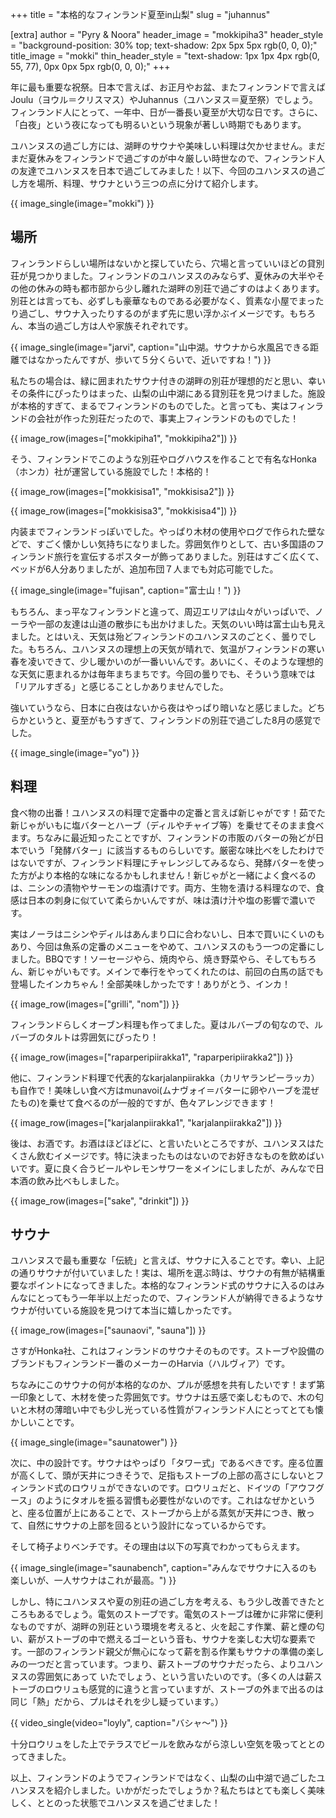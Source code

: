 +++
title = "本格的なフィンランド夏至in山梨"
slug = "juhannus"

[extra]
author = "Pyry & Noora"
header_image = "mokkipiha3"
header_style = "background-position: 30% top; text-shadow: 2px 5px 5px rgb(0, 0, 0);"
title_image = "mokki"
thin_header_style = "text-shadow: 1px 1px 4px rgb(0, 55, 77), 0px 0px 5px rgb(0, 0, 0);"
+++

年に最も重要な祝祭。日本で言えば、お正月やお盆、またフィンランドで言えばJoulu（ヨウル＝クリスマス）やJuhannus（ユハンヌス＝夏至祭）でしょう。フィンランド人にとって、一年中、日が一番長い夏至が大切な日です。さらに、「白夜」という夜になっても明るいという現象が著しい時期でもあります。

ユハンヌスの過ごし方には、湖畔のサウナや美味しい料理は欠かせません。まだまだ夏休みをフィンランドで過ごすのが中々厳しい時世なので、フィンランド人の友達でユハンヌスを日本で過ごしてみました！以下、今回のユハンヌスの過ごし方を場所、料理、サウナという三つの点に分けて紹介します。

<!-- more -->

{{ image_single(image="mokki") }}

## 場所

フィンランドらしい場所はないかと探していたら、穴場と言っていいほどの貸別荘が見つかりました。フィンランドのユハンヌスのみならず、夏休みの大半やその他の休みの時も都市部から少し離れた湖畔の別荘で過ごすのはよくあります。別荘とは言っても、必ずしも豪華なものである必要がなく、質素な小屋でまったり過ごし、サウナ入ったりするのがまず先に思い浮かぶイメージです。もちろん、本当の過ごし方は人や家族それぞれです。

{{ image_single(image="jarvi", caption="山中湖。サウナから水風呂できる距離ではなかったんですが、歩いて５分くらいで、近いですね！") }}

私たちの場合は、緑に囲まれたサウナ付きの湖畔の別荘が理想的だと思い、幸いその条件にぴったりはまった、山梨の山中湖にある貸別荘を見つけました。施設が本格的すぎて、まるでフィンランドのものでした。と言っても、実はフィンランドの会社が作った別荘だったので、事実上フィンランドのものでした！

{{ image_row(images=["mokkipiha1", "mokkipiha2"]) }}

そう、フィンランドでこのような別荘やログハウスを作ることで有名なHonka（ホンカ）社が運営している施設でした！本格的！

{{ image_row(images=["mokkisisa1", "mokkisisa2"]) }}

{{ image_row(images=["mokkisisa3", "mokkisisa4"]) }}

内装までフィンランドっぽいでした。やっぱり木材の使用やログで作られた壁などで、すごく懐かしい気持ちになりました。雰囲気作りとして、古い多国語のフィンランド旅行を宣伝するポスターが飾ってありました。別荘はすごく広くて、ベッドが6人分ありましたが、追加布団７人までも対応可能でした。

{{ image_single(image="fujisan", caption="富士山！") }}

もちろん、まっ平なフィンランドと違って、周辺エリアは山々がいっぱいで、ノーラや一部の友達は山道の散歩にも出かけました。天気のいい時は富士山も見えました。とはいえ、天気は殆どフィンランドのユハンヌスのごとく、曇りでした。もちろん、ユハンヌスの理想上の天気が晴れで、気温がフィンランドの寒い春を凌いできて、少し暖かいのが一番いいんです。あいにく、そのような理想的な天気に恵まれるかは毎年まちまちです。今回の曇りでも、そういう意味では「リアルすぎる」と感じることしかありませんでした。

強いていうなら、日本に白夜はないから夜はやっぱり暗いなと感じました。どちらかというと、夏至がもうすぎて、フィンランドの別荘で過ごした8月の感覚でした。

{{ image_single(image="yo") }}

## 料理

食べ物の出番！ユハンヌスの料理で定番中の定番と言えば新じゃがです！茹でた新じゃがいもに塩バターとハーブ（ディルやチャイブ等）を乗せてそのまま食べます。ちなみに最近知ったことですが、フィンランドの市販のバターの殆どが日本でいう「発酵バター」に該当するものらしいです。厳密な味比べをしたわけではないですが、フィンランド料理にチャレンジしてみるなら、発酵バターを使った方がより本格的な味になるかもしれません！新じゃがと一緒によく食べるのは、ニシンの漬物やサーモンの塩漬けです。両方、生物を漬ける料理なので、食感は日本の刺身に似ていて柔らかいんですが、味は漬け汁や塩の影響で濃いです。

実はノーラはニシンやディルはあんまり口に合わないし、日本で買いにくいのもあり、今回は魚系の定番のメニューをやめて、ユハンヌスのもう一つの定番にしました。BBQです！ソーセージやら、焼肉やら、焼き野菜やら、そしてもちろん、新じゃがいもです。メインで奉行をやってくれたのは、前回の白馬の話でも登場したインカちゃん！全部美味しかったです！ありがとう、インカ！

{{ image_row(images=["grilli", "nom"]) }}

フィンランドらしくオーブン料理も作ってました。夏はルバーブの旬なので、ルバーブのタルトは雰囲気にぴったり！

{{ image_row(images=["raparperipiirakka1", "raparperipiirakka2"]) }}

他に、フィンランド料理で代表的なkarjalanpiirakka（カリヤランピーラッカ）も自作で！美味しい食べ方はmunavoi(ムナヴォイ＝バターに卵やハーブを混ぜたもの)を乗せて食べるのが一般的ですが、色々アレンジできます！

{{ image_row(images=["karjalanpiirakka1", "karjalanpiirakka2"]) }}

後は、お酒です。お酒はほどほどに、と言いたいところですが、ユハンヌスはたくさん飲むイメージです。特に決まったものはないのでお好きなものを飲めばいいです。夏に良く合うビールやレモンサワーをメインにしましたが、みんなで日本酒の飲み比べもしました。

{{ image_row(images=["sake", "drinkit"]) }}

## サウナ

ユハンヌスで最も重要な「伝統」と言えば、サウナに入ることです。幸い、上記の通りサウナが付いていました！実は、場所を選ぶ時は、サウナの有無が結構重要なポイントになってきました。本格的なフィンランド式のサウナに入るのはみんなにとってもう一年半以上だったので、フィンランド人が納得できるようなサウナが付いている施設を見つけて本当に嬉しかったです。

{{ image_row(images=["saunaovi", "sauna"]) }}

さすがHonka社、これはフィンランドのサウナそのものです。ストーブや設備のブランドもフィンランド一番のメーカーのHarvia（ハルヴィア）です。

ちなみにこのサウナの何が本格的なのか、プルが感想を共有したいです！まず第一印象として、木材を使った雰囲気です。サウナは五感で楽しむもので、木の匂いと木材の薄暗い中でも少し光っている性質がフィンランド人にとってとても懐かしいことです。

{{ image_single(image="saunatower") }}

次に、中の設計です。サウナはやっぱり「タワー式」であるべきです。座る位置が高くして、頭が天井につきそうで、足指もストーブの上部の高さにしないとフィンランド式のロウリュができないのです。ロウリュだと、ドイツの「アウフグース」のようにタオルを振る習慣も必要性がないのです。これはなぜかというと、座る位置が上にあることで、ストーブから上がる蒸気が天井につき、散って、自然にサウナの上部を回るという設計になっているからです。

そして椅子よりベンチです。その理由は以下の写真でわかってもらえます。

{{ image_single(image="saunabench", caption="みんなでサウナに入るのも楽しいが、一人サウナはこれが最高。") }}

しかし、特にユハンヌスや夏の別荘の過ごし方を考える、もう少し改善できたところもあるでしょう。電気のストーブです。電気のストーブは確かに非常に便利なものですが、湖畔の別荘という環境を考えると、火を起こす作業、薪と煙の匂い、薪がストーブの中で燃えるゴーという音も、サウナを楽しむ大切な要素です。一部のフィンランド親父が無心になって薪を割る作業もサウナの準備の楽しみの一つだと言っています。つまり、薪ストーブのサウナだったら、よりユハンヌスの雰囲気にあって
いたでしょう、という言いたいのです。（多くの人は薪ストーブのロウリュも感覚的に違うと言っていますが、ストーブの外まで出るのは同じ「熱」だから、プルはそれを少し疑っています。）

{{ video_single(video="loyly", caption="バシャ〜") }}

十分ロウリュをした上でテラスでビールを飲みながら涼しい空気を吸ってととのってきました。

以上、フィンランドのようでフィンランドではなく、山梨の山中湖で過ごしたユハンヌスを紹介しました。いかがだったでしょうか？私たちはとても楽しく美味しく、ととのった状態でユハンヌスを過ごせました！